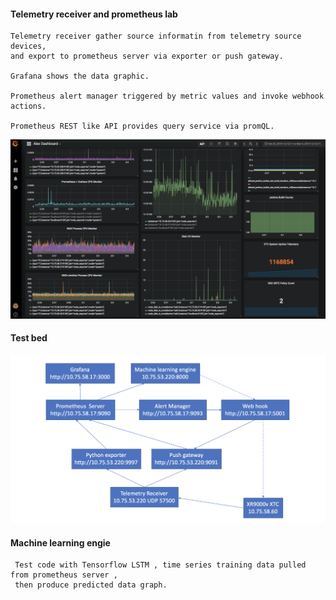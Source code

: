 #### Telemetry receiver and prometheus lab

    Telemetry receiver gather source informatin from telemetry source devices, 
    and export to prometheus server via exporter or push gateway.
    
    Grafana shows the data graphic.
    
    Prometheus alert manager triggered by metric values and invoke webhook actions. 
    
    Prometheus REST like API provides query service via promQL.
    
 ![N|Solid](grafana.png)
 
 #### Test bed 
 
 ![N|Solid](test_bed.png)
 
 #### Machine learning engie 
 
     Test code with Tensorflow LSTM , time series training data pulled from prometheus server , 
     then produce predicted data graph.